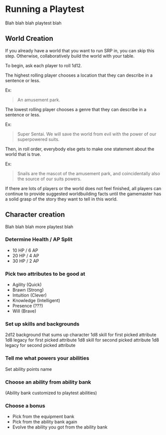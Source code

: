 # Running a Playtest

Blah blah blah playtest blah

## World Creation

If you already have a world that you want to run SRP in, you can skip this step. Otherwise, collaboratively build the world with your table.

To begin, ask each player to roll 1d12.

The highest rolling player chooses a location that they can describe in a sentence or less.

Ex:
> An amusement park.

The lowest rolling player chooses a genre that they can describe in a sentence or less.

Ex:
> Super Sentai. We will save the world from evil with the power of our superpowered suits. 

Then, in roll order, everybody else gets to make one statement about the world that is true.

Ex:
> Snails are the mascot of the amusement park, and coincidentally also the source of our suits powers.

If there are lots of players or the world does not feel finished, all players can continue to provide suggested worldbuilding facts until the gamemaster has a solid grasp of the story they want to tell in this world.

## Character creation

Blah blah blah more playtest blah
### Determine Health / AP Split
* 10 HP / 6 AP
* 20 HP / 4 AP
* 30 HP / 2 AP
### Pick two attributes to be good at
* Agility (Quick)
* Brawn (Strong)
* Intuition (Clever)
* Knowledge (Intelligent)
* Presence (???)
* Will (Brave)
### Set up skills and backgrounds
2d12 background that sums up character
1d8 skill for first picked attribute
1d8 legacy for first picked attribute
1d8 skill for second picked attribute
1d8 legacy for second picked attribute
### Tell me what powers your abilities
Set ability points name
### Choose an ability from ability bank
(Ability bank customized to playtest abilities)
### Choose a bonus
* Pick from the equipment bank
* Pick from the ability bank again
* Evolve the ability you got from the ability bank
